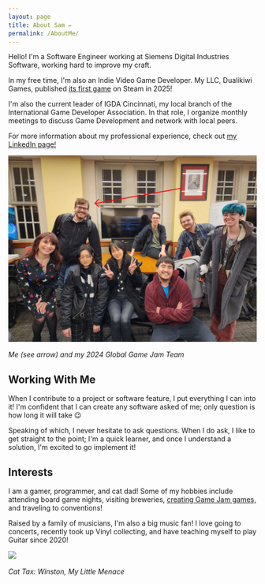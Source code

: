 ```yaml
---
layout: page
title: About Sam ✏️
permalink: /AboutMe/
---
```




Hello! I'm a Software Engineer working at Siemens Digital Industries Software, working hard to improve my craft.

In my free time, I'm also an Indie Video Game Developer. My LLC, Dualikiwi Games, published <a href="/2025/02/24/dualikiwiSteamRelease.html" target="_blank">its first game</a> on Steam in 2025!

I'm also the current leader of IGDA Cincinnati, my local branch of the International Game Developer Association. In that role, I organize monthly meetings to discuss Game Development and network with local peers.

For more information about my professional experience, check out <a href="https://www.linkedin.com/in/samuel-scherer2/" target="_blank">my LinkedIn page!</a>


<img src="/img/social/Jam-Group-Pic.jpg" >

*Me (see arrow) and my 2024 Global Game Jam Team*

## Working With Me
When I contribute to a project or software feature, I put everything I can into it! I'm confident that I can create any software asked of me; only question is how long it will take 😉

Speaking of which, I never hesitate to ask questions. When I do ask, I like to get straight to the point; I'm a quick learner, and once I understand a solution, I'm excited to go implement it!

## Interests

I am a gamer, programmer, and cat dad! Some of my hobbies include attending board game nights, visiting breweries, <a href="/AllProjects/">creating Game Jam games,</a> and traveling to conventions!

Raised by a family of musicians, I'm also a big music fan! I love going to concerts, recently took up Vinyl collecting, and have teaching myself to play Guitar since 2020!

<img src="/img/social/CatTax.jpg" style="max-width: 50%; height: auto;" >

*Cat Tax: Winston, My Little Menace*
